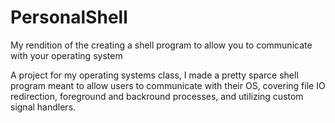 # PersonalShell
My rendition of the creating a shell program to allow you to communicate with your operating system

A project for my operating systems class, I made a pretty sparce shell program meant to allow users to communicate with their OS, covering file IO redirection,
foreground and backround processes, and utilizing custom signal handlers. 
